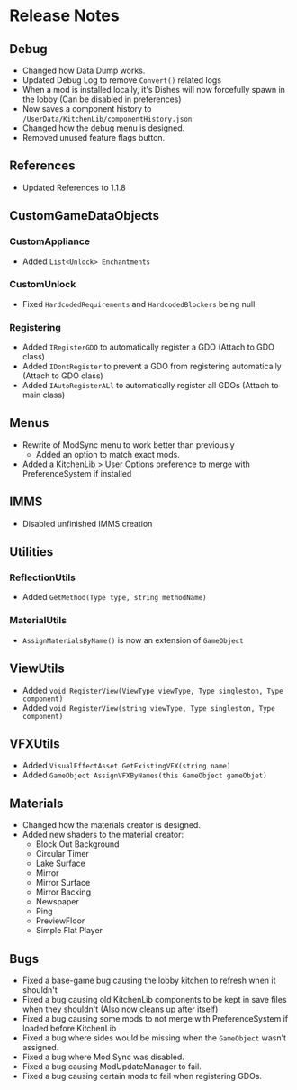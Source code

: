 # Release Notes

## Debug
- Changed how Data Dump works.
- Updated Debug Log to remove `Convert()` related logs
- When a mod is installed locally, it's Dishes will now forcefully spawn in the lobby (Can be disabled in preferences)
- Now saves a component history to `/UserData/KitchenLib/componentHistory.json`
- Changed how the debug menu is designed.
- Removed unused feature flags button.

## References
- Updated References to 1.1.8

## CustomGameDataObjects

### CustomAppliance
- Added `List<Unlock> Enchantments`

### CustomUnlock
- Fixed `HardcodedRequirements` and `HardcodedBlockers` being null

### Registering
- Added `IRegisterGDO` to automatically register a GDO (Attach to GDO class)
- Added `IDontRegister` to prevent a GDO from registering automatically (Attach to GDO class)
- Added `IAutoRegisterALl` to automatically register all GDOs (Attach to main class)

## Menus
- Rewrite of ModSync menu to work better than previously
  - Added an option to match exact mods.
- Added a KitchenLib > User Options preference to merge with PreferenceSystem if installed

## IMMS
- Disabled unfinished IMMS creation

## Utilities

### ReflectionUtils
- Added `GetMethod(Type type, string methodName)`

### MaterialUtils
- `AssignMaterialsByName()` is now an extension of `GameObject`

## ViewUtils
- Added `void RegisterView(ViewType viewType, Type singleston, Type component)`
- Added `void RegisterView(string viewType, Type singleston, Type component)`

## VFXUtils
- Added `VisualEffectAsset GetExistingVFX(string name)`
- Added `GameObject AssignVFXByNames(this GameObject gameObjet)`

## Materials
- Changed how the materials creator is designed.
- Added new shaders to the material creator:
  - Block Out Background
  - Circular Timer
  - Lake Surface
  - Mirror
  - Mirror Surface
  - Mirror Backing
  - Newspaper
  - Ping
  - PreviewFloor
  - Simple Flat Player

## Bugs
- Fixed a base-game bug causing the lobby kitchen to refresh when it shouldn't
- Fixed a bug causing old KitchenLib components to be kept in save files when they shouldn't (Also now cleans up after itself)
- Fixed a bug causing some mods to not merge with PreferenceSystem if loaded before KitchenLib
- Fixed a bug where sides would be missing when the `GameObject` wasn't assigned.
- Fixed a bug where Mod Sync was disabled.
- Fixed a bug causing ModUpdateManager to fail.
- Fixed a bug causing certain mods to fail when registering GDOs.